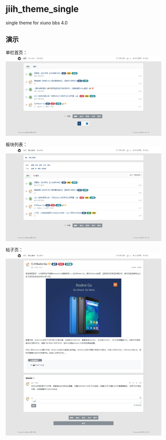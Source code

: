 # jiih_theme_single
single theme for xiuno bbs 4.0

## 演示

单栏首页：
![image](https://raw.githubusercontent.com/jiix/jiih_theme_single/master/screenshot.png)

板块列表：
![1057402836](https://raw.githubusercontent.com/jiix/jiih_theme_single/master/screenshot2.png)

帖子页：
![image](https://raw.githubusercontent.com/jiix/jiih_theme_single/master/screenshot3.png)

